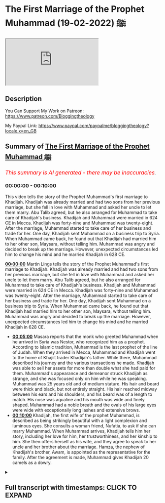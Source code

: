 # The First Marriage of the Prophet Muhammad ﷺ (2022-02-19)

<iframe loading='lazy' src='https://www.youtube.com/embed/CoCqGJZvglQ'></iframe>

## Description

You Can Support My Work on Patreon:
https://www.patreon.com/Bloggingtheology

My Paypal Link: 
https://www.paypal.com/paypalme/bloggingtheology?locale.x=en_GB

## Summary of [The First Marriage of the Prophet Muhammad ﷺ](https://www.youtube.com/watch?v=CoCqGJZvglQ)


*<span style="color:red; font-size:125%">This summary is AI generated - there may be inaccuracies</span>. [](/)*

### [00:00:00](https://www.youtube.com/watch?v=CoCqGJZvglQ&t=0) - [00:10:00](https://www.youtube.com/watch?v=CoCqGJZvglQ&t=600)

This video tells the story of the Prophet Muhammad's first marriage to Khadijah. Khadijah was already married and had two sons from her previous marriage, but she fell in love with Muhammad and asked her uncle to let them marry. Abu Talib agreed, but he also arranged for Muhammad to take care of Khadijah's business. Khadijah and Muhammad were married in 624 CE in Mecca. Khadijah was forty-nine and Muhammad was twenty-eight. After the marriage, Muhammad started to take care of her business and trade for her. One day, Khadijah sent Muhammad on a business trip to Syria. When Muhammad came back, he found out that Khadijah had married him to her other son, Maysara, without telling him. Muhammad was angry and decided to break up the marriage. However, unexpected circumstances led him to change his mind and he married Khadijah in 628 CE.

**[00:00:00](https://www.youtube.com/watch?v=CoCqGJZvglQ&t=0)**  Martin Lings tells the story of the Prophet Muhammad's first marriage to Khadijah. Khadijah was already married and had two sons from her previous marriage, but she fell in love with Muhammad and asked her uncle to let them marry. Abu Talib agreed, but he also arranged for Muhammad to take care of Khadijah's business. Khadijah and Muhammad were married in 624 CE in Mecca. Khadijah was forty-nine and Muhammad was twenty-eight. After the marriage, Muhammad started to take care of her business and trade for her. One day, Khadijah sent Muhammad on a business trip to Syria. When Muhammad came back, he found out that Khadijah had married him to her other son, Maysara, without telling him. Muhammad was angry and decided to break up the marriage. However, unexpected circumstances led him to change his mind and he married Khadijah in 628 CE.
* **[00:05:00](https://www.youtube.com/watch?v=CoCqGJZvglQ&t=300)** Masara reports that the monk who greeted Muhammad when he arrived in Syria was Nestor, who recognized him as a prophet. According to Islamic tradition, Muhammad is the last prophet of the line of Judah. When they arrived in Mecca, Muhammad and Khadijah went to the home of Khajiit trader Khadijah's father. While there, Muhammad described his journey and the various transactions he made. Khadijah was able to sell her assets for more than double what she had paid for them. Muhammad's appearance and demeanor struck Khadijah as strange, and she was focused only on him while he was speaking. Muhammad was 25 years old and of medium stature. His hair and beard were thick and black, but not entirely straight. His hair reached midway between his ears and his shoulders, and his beard was of a length to match. His nose was aqualine and his mouth was wide and finely shaped. Muhammad had a noble breath and the ovals of his large eyes were wide with exceptionally long lashes and extensive brows.
* **[00:10:00](https://www.youtube.com/watch?v=CoCqGJZvglQ&t=600)**  Khadijah, the first wife of the prophet Muhammad, is described as being strikingly beautiful with a light complexion and luminous eyes. She consults a woman friend, Nufatia, to ask if she can marry Muhammad. When Muhammad arrives, Khadijah tells him her story, including her love for him, her trustworthiness, and her kinship to him. She then offers herself as his wife, and they agree to speak to her uncle and her brother about the marriage. Hamza, the nephew of Khadijah's brother, Awam, is appointed as the representative for the family. After the agreement is made, Muhammad gives Khadijah 20 camels as a dowry.

<details><summary><h2>Full transcript with timestamps: CLICK TO EXPAND</h2></summary>

[0:00:03](https://youtu.be/CoCqGJZvglQ?t=3) in this video i'm going to tell the  
[0:00:06](https://youtu.be/CoCqGJZvglQ?t=6) story of the prophet muhammad upon whom  
[0:00:08](https://youtu.be/CoCqGJZvglQ?t=8) the peace's first marriage and it's a  
[0:00:10](https://youtu.be/CoCqGJZvglQ?t=10) lovely story and i'm going to be reading  
[0:00:13](https://youtu.be/CoCqGJZvglQ?t=13) from muhammad his life based on the  
[0:00:15](https://youtu.be/CoCqGJZvglQ?t=15) earliest sources by martin lings chapter  
[0:00:19](https://youtu.be/CoCqGJZvglQ?t=19) 12 questions of marriage  
[0:00:23](https://youtu.be/CoCqGJZvglQ?t=23) muhammad had now passed his 20th year  
[0:00:26](https://youtu.be/CoCqGJZvglQ?t=26) and as time went on he received more and  
[0:00:29](https://youtu.be/CoCqGJZvglQ?t=29) more invitations to join one or another  
[0:00:33](https://youtu.be/CoCqGJZvglQ?t=33) of his kinsmen on their travels abroad  
[0:00:37](https://youtu.be/CoCqGJZvglQ?t=37) finally the day came when he was asked  
[0:00:39](https://youtu.be/CoCqGJZvglQ?t=39) to take charge of the goods of a  
[0:00:42](https://youtu.be/CoCqGJZvglQ?t=42) merchant who was unable to travel  
[0:00:44](https://youtu.be/CoCqGJZvglQ?t=44) himself  
[0:00:45](https://youtu.be/CoCqGJZvglQ?t=45) and his success in this capacity led to  
[0:00:49](https://youtu.be/CoCqGJZvglQ?t=49) other similar engagements  
[0:00:51](https://youtu.be/CoCqGJZvglQ?t=51) he was thus able to earn a better  
[0:00:54](https://youtu.be/CoCqGJZvglQ?t=54) livelihood and marriage became a  
[0:00:56](https://youtu.be/CoCqGJZvglQ?t=56) possibility  
[0:00:59](https://youtu.be/CoCqGJZvglQ?t=59) his uncle and guardian abu talib had at  
[0:01:02](https://youtu.be/CoCqGJZvglQ?t=62) that time three sons the eldest talib  
[0:01:06](https://youtu.be/CoCqGJZvglQ?t=66) was about the same age as muhammad  
[0:01:09](https://youtu.be/CoCqGJZvglQ?t=69) himself  
[0:01:10](https://youtu.be/CoCqGJZvglQ?t=70) akhil was 13 or 14 and jafar was a boy  
[0:01:14](https://youtu.be/CoCqGJZvglQ?t=74) of four  
[0:01:16](https://youtu.be/CoCqGJZvglQ?t=76) muhammad was fond of children and liked  
[0:01:19](https://youtu.be/CoCqGJZvglQ?t=79) to play with them  
[0:01:20](https://youtu.be/CoCqGJZvglQ?t=80) and he grew especially attached to jafar  
[0:01:23](https://youtu.be/CoCqGJZvglQ?t=83) who was a beautiful and intelligent  
[0:01:26](https://youtu.be/CoCqGJZvglQ?t=86) child  
[0:01:27](https://youtu.be/CoCqGJZvglQ?t=87) and who responded to his cousin's love  
[0:01:30](https://youtu.be/CoCqGJZvglQ?t=90) with a devotion that proved to be  
[0:01:32](https://youtu.be/CoCqGJZvglQ?t=92) lasting  
[0:01:34](https://youtu.be/CoCqGJZvglQ?t=94) abu talib also had daughters and one of  
[0:01:37](https://youtu.be/CoCqGJZvglQ?t=97) these was already of marriageable age  
[0:01:41](https://youtu.be/CoCqGJZvglQ?t=101) her name was fakita but later she was  
[0:01:45](https://youtu.be/CoCqGJZvglQ?t=105) called um hani  
[0:01:47](https://youtu.be/CoCqGJZvglQ?t=107) and it is by that name that she is  
[0:01:50](https://youtu.be/CoCqGJZvglQ?t=110) always known  
[0:01:52](https://youtu.be/CoCqGJZvglQ?t=112) a great affection had grown up between  
[0:01:54](https://youtu.be/CoCqGJZvglQ?t=114) her and muhammad who now asked his uncle  
[0:01:58](https://youtu.be/CoCqGJZvglQ?t=118) to let him marry her  
[0:02:01](https://youtu.be/CoCqGJZvglQ?t=121) but abu talib had other plans for his  
[0:02:04](https://youtu.be/CoCqGJZvglQ?t=124) daughter  
[0:02:06](https://youtu.be/CoCqGJZvglQ?t=126) his cousin who bera the son of his  
[0:02:09](https://youtu.be/CoCqGJZvglQ?t=129) mother's brother of the clan of maxim  
[0:02:12](https://youtu.be/CoCqGJZvglQ?t=132) had likewise asked for the hand of um  
[0:02:16](https://youtu.be/CoCqGJZvglQ?t=136) hani  
[0:02:17](https://youtu.be/CoCqGJZvglQ?t=137) and hubera was not only a man of some  
[0:02:20](https://youtu.be/CoCqGJZvglQ?t=140) substance but he was also like abu talib  
[0:02:24](https://youtu.be/CoCqGJZvglQ?t=144) himself a gifted poet  
[0:02:28](https://youtu.be/CoCqGJZvglQ?t=148) moreover the power of maxim in mecca was  
[0:02:32](https://youtu.be/CoCqGJZvglQ?t=152) as much on the increase as that of  
[0:02:34](https://youtu.be/CoCqGJZvglQ?t=154) hashim was on the wane  
[0:02:38](https://youtu.be/CoCqGJZvglQ?t=158) and it was to hubera that abu talev  
[0:02:41](https://youtu.be/CoCqGJZvglQ?t=161) married um hani  
[0:02:44](https://youtu.be/CoCqGJZvglQ?t=164) while his nephew mahdi reproached him he  
[0:02:47](https://youtu.be/CoCqGJZvglQ?t=167) simply replied they have given us their  
[0:02:50](https://youtu.be/CoCqGJZvglQ?t=170) daughters in marriage no doubt referring  
[0:02:53](https://youtu.be/CoCqGJZvglQ?t=173) to his own mother  
[0:02:55](https://youtu.be/CoCqGJZvglQ?t=175) and a generous man must requite  
[0:02:58](https://youtu.be/CoCqGJZvglQ?t=178) generosity  
[0:03:00](https://youtu.be/CoCqGJZvglQ?t=180) the answer was unconvincing in as much  
[0:03:03](https://youtu.be/CoCqGJZvglQ?t=183) as abd al-muttalib had already more than  
[0:03:06](https://youtu.be/CoCqGJZvglQ?t=186) repaid the debt in question by marrying  
[0:03:08](https://youtu.be/CoCqGJZvglQ?t=188) two of his daughters  
[0:03:10](https://youtu.be/CoCqGJZvglQ?t=190) atika and bara to men of maxim  
[0:03:15](https://youtu.be/CoCqGJZvglQ?t=195) muhammad no doubt took his uncle's words  
[0:03:18](https://youtu.be/CoCqGJZvglQ?t=198) as a courteous and kindly substitute for  
[0:03:21](https://youtu.be/CoCqGJZvglQ?t=201) telling him plainly that he was not yet  
[0:03:24](https://youtu.be/CoCqGJZvglQ?t=204) in a position to marry  
[0:03:27](https://youtu.be/CoCqGJZvglQ?t=207) that at any rate is what he now decided  
[0:03:30](https://youtu.be/CoCqGJZvglQ?t=210) for himself  
[0:03:32](https://youtu.be/CoCqGJZvglQ?t=212) but unexpected circumstances were soon  
[0:03:35](https://youtu.be/CoCqGJZvglQ?t=215) to induce him to change his mind  
[0:03:40](https://youtu.be/CoCqGJZvglQ?t=220) one of the richer merchants of mecca was  
[0:03:42](https://youtu.be/CoCqGJZvglQ?t=222) a woman khadijah  
[0:03:44](https://youtu.be/CoCqGJZvglQ?t=224) daughter of kuwalid of the clan of assad  
[0:03:49](https://youtu.be/CoCqGJZvglQ?t=229) she was first cousin to warricka the  
[0:03:52](https://youtu.be/CoCqGJZvglQ?t=232) christian  
[0:03:54](https://youtu.be/CoCqGJZvglQ?t=234) and his sister kutayla and like them she  
[0:03:57](https://youtu.be/CoCqGJZvglQ?t=237) was a distant cousin to the sons of  
[0:04:00](https://youtu.be/CoCqGJZvglQ?t=240) hashem  
[0:04:01](https://youtu.be/CoCqGJZvglQ?t=241) she had already been married twice  
[0:04:04](https://youtu.be/CoCqGJZvglQ?t=244) and since the death of her second  
[0:04:06](https://youtu.be/CoCqGJZvglQ?t=246) husband it had been her custom to hire  
[0:04:09](https://youtu.be/CoCqGJZvglQ?t=249) men to trade on her  
[0:04:12](https://youtu.be/CoCqGJZvglQ?t=252) behalf now muhammad had come to be known  
[0:04:16](https://youtu.be/CoCqGJZvglQ?t=256) throughout mecca as al-amin  
[0:04:19](https://youtu.be/CoCqGJZvglQ?t=259) the reliable the trustworthy the honest  
[0:04:23](https://youtu.be/CoCqGJZvglQ?t=263) and this was initially owing to the  
[0:04:25](https://youtu.be/CoCqGJZvglQ?t=265) reports of those who had entrusted their  
[0:04:28](https://youtu.be/CoCqGJZvglQ?t=268) merchandise to him on various occasions  
[0:04:32](https://youtu.be/CoCqGJZvglQ?t=272) khadijah had also heard much good of him  
[0:04:35](https://youtu.be/CoCqGJZvglQ?t=275) from family sources and one day she sent  
[0:04:38](https://youtu.be/CoCqGJZvglQ?t=278) word to him asking him to take some of  
[0:04:41](https://youtu.be/CoCqGJZvglQ?t=281) her merchandise  
[0:04:42](https://youtu.be/CoCqGJZvglQ?t=282) to syria  
[0:04:44](https://youtu.be/CoCqGJZvglQ?t=284) his fee would be the double of the  
[0:04:46](https://youtu.be/CoCqGJZvglQ?t=286) highest she had ever paid to a man of  
[0:04:49](https://youtu.be/CoCqGJZvglQ?t=289) croatia  
[0:04:50](https://youtu.be/CoCqGJZvglQ?t=290) and she offered him for the journey the  
[0:04:52](https://youtu.be/CoCqGJZvglQ?t=292) services of a lad of hers named maysara  
[0:04:57](https://youtu.be/CoCqGJZvglQ?t=297) he accepted what she proposed and  
[0:04:59](https://youtu.be/CoCqGJZvglQ?t=299) accompanied by the lad  
[0:05:02](https://youtu.be/CoCqGJZvglQ?t=302) he set off with her goods for the north  
[0:05:06](https://youtu.be/CoCqGJZvglQ?t=306) when they reached bostra in the south of  
[0:05:09](https://youtu.be/CoCqGJZvglQ?t=309) syria muhammad took shelter beneath the  
[0:05:12](https://youtu.be/CoCqGJZvglQ?t=312) shadow of a tree not far from the cell  
[0:05:15](https://youtu.be/CoCqGJZvglQ?t=315) of a monk named nestor  
[0:05:19](https://youtu.be/CoCqGJZvglQ?t=319) since traveller's halts often remained  
[0:05:21](https://youtu.be/CoCqGJZvglQ?t=321) unchanged it could have been the  
[0:05:24](https://youtu.be/CoCqGJZvglQ?t=324) self-same tree under which he had  
[0:05:26](https://youtu.be/CoCqGJZvglQ?t=326) sheltered some 15 years previously on  
[0:05:30](https://youtu.be/CoCqGJZvglQ?t=330) his way through bostra with his uncle  
[0:05:33](https://youtu.be/CoCqGJZvglQ?t=333) perhaps bahira had died and been  
[0:05:36](https://youtu.be/CoCqGJZvglQ?t=336) replaced by nostra  
[0:05:38](https://youtu.be/CoCqGJZvglQ?t=338) however that may be for we only know  
[0:05:41](https://youtu.be/CoCqGJZvglQ?t=341) what masara reported  
[0:05:43](https://youtu.be/CoCqGJZvglQ?t=343) the monk came out of his cell and asked  
[0:05:46](https://youtu.be/CoCqGJZvglQ?t=346) the lad  
[0:05:47](https://youtu.be/CoCqGJZvglQ?t=347) who is the man beneath that tree  
[0:05:51](https://youtu.be/CoCqGJZvglQ?t=351) he is a man of quraish said masara  
[0:05:54](https://youtu.be/CoCqGJZvglQ?t=354) adding by way of explanation  
[0:05:57](https://youtu.be/CoCqGJZvglQ?t=357) of the people who have guardianship of  
[0:06:00](https://youtu.be/CoCqGJZvglQ?t=360) the sanctuary  
[0:06:03](https://youtu.be/CoCqGJZvglQ?t=363) none other than a prophet is sitting  
[0:06:05](https://youtu.be/CoCqGJZvglQ?t=365) beneath that tree said nestor  
[0:06:09](https://youtu.be/CoCqGJZvglQ?t=369) and martin lings in his biography here  
[0:06:11](https://youtu.be/CoCqGJZvglQ?t=371) as little footnote at the bottom which  
[0:06:13](https://youtu.be/CoCqGJZvglQ?t=373) is worth really worth reading out he  
[0:06:16](https://youtu.be/CoCqGJZvglQ?t=376) says  
[0:06:17](https://youtu.be/CoCqGJZvglQ?t=377) according to islamic tradition muhammad  
[0:06:20](https://youtu.be/CoCqGJZvglQ?t=380) is none other than the mysterious  
[0:06:22](https://youtu.be/CoCqGJZvglQ?t=382) shirloth  
[0:06:24](https://youtu.be/CoCqGJZvglQ?t=384) to whom could would be transferred  
[0:06:27](https://youtu.be/CoCqGJZvglQ?t=387) in the latter days the spiritual  
[0:06:29](https://youtu.be/CoCqGJZvglQ?t=389) authority which until then had remained  
[0:06:33](https://youtu.be/CoCqGJZvglQ?t=393) the prerogative of the jews  
[0:06:35](https://youtu.be/CoCqGJZvglQ?t=395) jesus himself having been the last  
[0:06:37](https://youtu.be/CoCqGJZvglQ?t=397) prophet of the line of judah  
[0:06:41](https://youtu.be/CoCqGJZvglQ?t=401) the prophecy in question was made by  
[0:06:44](https://youtu.be/CoCqGJZvglQ?t=404) jacob immediately before his death and  
[0:06:47](https://youtu.be/CoCqGJZvglQ?t=407) martin lingzen quotes in genesis chapter  
[0:06:50](https://youtu.be/CoCqGJZvglQ?t=410) 49 and i quote  
[0:06:52](https://youtu.be/CoCqGJZvglQ?t=412) and jacob called unto his sons and said  
[0:06:57](https://youtu.be/CoCqGJZvglQ?t=417) gather yourselves together that i may  
[0:06:59](https://youtu.be/CoCqGJZvglQ?t=419) tell you that which shall be for you in  
[0:07:02](https://youtu.be/CoCqGJZvglQ?t=422) the last days  
[0:07:04](https://youtu.be/CoCqGJZvglQ?t=424) the scepter shall not depart from judah  
[0:07:08](https://youtu.be/CoCqGJZvglQ?t=428) nor a law giver from beneath his feet  
[0:07:11](https://youtu.be/CoCqGJZvglQ?t=431) until  
[0:07:12](https://youtu.be/CoCqGJZvglQ?t=432) shiloh come  
[0:07:14](https://youtu.be/CoCqGJZvglQ?t=434) and unto him shall the gathering of the  
[0:07:17](https://youtu.be/CoCqGJZvglQ?t=437) people be  
[0:07:19](https://youtu.be/CoCqGJZvglQ?t=439) genesis chapter 49 fascinating prophecy  
[0:07:24](https://youtu.be/CoCqGJZvglQ?t=444) and then martin ling's continues  
[0:07:26](https://youtu.be/CoCqGJZvglQ?t=446) as they went on further into syria the  
[0:07:29](https://youtu.be/CoCqGJZvglQ?t=449) words of nestor sank deep into the soul  
[0:07:33](https://youtu.be/CoCqGJZvglQ?t=453) of masara but they did not greatly  
[0:07:36](https://youtu.be/CoCqGJZvglQ?t=456) surprise him for he had become aware  
[0:07:38](https://youtu.be/CoCqGJZvglQ?t=458) throughout the journey that he was in  
[0:07:40](https://youtu.be/CoCqGJZvglQ?t=460) the company of a man unlike any other he  
[0:07:44](https://youtu.be/CoCqGJZvglQ?t=464) had ever met  
[0:07:46](https://youtu.be/CoCqGJZvglQ?t=466) this was still further confirmed by  
[0:07:48](https://youtu.be/CoCqGJZvglQ?t=468) something he saw on his way home  
[0:07:52](https://youtu.be/CoCqGJZvglQ?t=472) he had often noticed that the heat was  
[0:07:54](https://youtu.be/CoCqGJZvglQ?t=474) strangely unoppressive  
[0:07:57](https://youtu.be/CoCqGJZvglQ?t=477) and one day towards noon in other words  
[0:08:00](https://youtu.be/CoCqGJZvglQ?t=480) the hottest part of the day  
[0:08:02](https://youtu.be/CoCqGJZvglQ?t=482) it was given to him to have a brief but  
[0:08:04](https://youtu.be/CoCqGJZvglQ?t=484) clear vision of two angels  
[0:08:07](https://youtu.be/CoCqGJZvglQ?t=487) shading muhammad from the sun's rays  
[0:08:11](https://youtu.be/CoCqGJZvglQ?t=491) wow  
[0:08:12](https://youtu.be/CoCqGJZvglQ?t=492) on reaching mecca they went to khajiit's  
[0:08:15](https://youtu.be/CoCqGJZvglQ?t=495) house with the goods they had bought in  
[0:08:17](https://youtu.be/CoCqGJZvglQ?t=497) the markets of syria for the price of  
[0:08:19](https://youtu.be/CoCqGJZvglQ?t=499) what they had sold  
[0:08:21](https://youtu.be/CoCqGJZvglQ?t=501) khadijah sat listening to muhammad as he  
[0:08:24](https://youtu.be/CoCqGJZvglQ?t=504) described the journey and told her of  
[0:08:27](https://youtu.be/CoCqGJZvglQ?t=507) the transactions he had made  
[0:08:30](https://youtu.be/CoCqGJZvglQ?t=510) these proved to be very profitable for  
[0:08:33](https://youtu.be/CoCqGJZvglQ?t=513) she was able to sell her newly acquired  
[0:08:35](https://youtu.be/CoCqGJZvglQ?t=515) assets for almost the double of what had  
[0:08:38](https://youtu.be/CoCqGJZvglQ?t=518) been paid for them  
[0:08:40](https://youtu.be/CoCqGJZvglQ?t=520) such but such considerations were far  
[0:08:44](https://youtu.be/CoCqGJZvglQ?t=524) from her thoughts for all her attention  
[0:08:47](https://youtu.be/CoCqGJZvglQ?t=527) was concentrated on the speaker himself  
[0:08:52](https://youtu.be/CoCqGJZvglQ?t=532) muhammad was 25 years old  
[0:08:55](https://youtu.be/CoCqGJZvglQ?t=535) he was of medium stature inclined to  
[0:08:59](https://youtu.be/CoCqGJZvglQ?t=539) slimness with a large head broad  
[0:09:01](https://youtu.be/CoCqGJZvglQ?t=541) shoulders and the rest of his body  
[0:09:04](https://youtu.be/CoCqGJZvglQ?t=544) perfectly proportioned  
[0:09:06](https://youtu.be/CoCqGJZvglQ?t=546) his hair and beard were thick and black  
[0:09:09](https://youtu.be/CoCqGJZvglQ?t=549) not altogether straight but slightly  
[0:09:12](https://youtu.be/CoCqGJZvglQ?t=552) curled  
[0:09:13](https://youtu.be/CoCqGJZvglQ?t=553) his hair  
[0:09:15](https://youtu.be/CoCqGJZvglQ?t=555) reached midway between the lobes of his  
[0:09:17](https://youtu.be/CoCqGJZvglQ?t=557) ears and his shoulders and his beard was  
[0:09:20](https://youtu.be/CoCqGJZvglQ?t=560) of a length to match  
[0:09:22](https://youtu.be/CoCqGJZvglQ?t=562) he had a noble breath of forehead and  
[0:09:25](https://youtu.be/CoCqGJZvglQ?t=565) the ovals of his large eyes were wide  
[0:09:29](https://youtu.be/CoCqGJZvglQ?t=569) with exceptionally long lashes and  
[0:09:31](https://youtu.be/CoCqGJZvglQ?t=571) extensive brows  
[0:09:33](https://youtu.be/CoCqGJZvglQ?t=573) slightly arched but not joined  
[0:09:37](https://youtu.be/CoCqGJZvglQ?t=577) in most of the earliest descriptions his  
[0:09:40](https://youtu.be/CoCqGJZvglQ?t=580) eyes are said to have been black but  
[0:09:43](https://youtu.be/CoCqGJZvglQ?t=583) according to one or two of these they  
[0:09:45](https://youtu.be/CoCqGJZvglQ?t=585) were brown even light brown  
[0:09:48](https://youtu.be/CoCqGJZvglQ?t=588) his nose was aqualine and his mouth was  
[0:09:51](https://youtu.be/CoCqGJZvglQ?t=591) wide and finely shaped a comeless always  
[0:09:55](https://youtu.be/CoCqGJZvglQ?t=595) visible for although he let his beard  
[0:09:58](https://youtu.be/CoCqGJZvglQ?t=598) grow  
[0:09:58](https://youtu.be/CoCqGJZvglQ?t=598) he never allowed the hair of his  
[0:10:00](https://youtu.be/CoCqGJZvglQ?t=600) moustache  
[0:10:02](https://youtu.be/CoCqGJZvglQ?t=602) to protrude over his upper lip  
[0:10:06](https://youtu.be/CoCqGJZvglQ?t=606) his skin was white but tanned by the sun  
[0:10:10](https://youtu.be/CoCqGJZvglQ?t=610) in addition to his natural beauty there  
[0:10:13](https://youtu.be/CoCqGJZvglQ?t=613) was a light on his face the same which  
[0:10:16](https://youtu.be/CoCqGJZvglQ?t=616) had shone from his father but in the sun  
[0:10:20](https://youtu.be/CoCqGJZvglQ?t=620) it was more powerful  
[0:10:22](https://youtu.be/CoCqGJZvglQ?t=622) and this light was especially apparent  
[0:10:25](https://youtu.be/CoCqGJZvglQ?t=625) on his broad forehead and in his eyes  
[0:10:28](https://youtu.be/CoCqGJZvglQ?t=628) which were remarkably luminous  
[0:10:32](https://youtu.be/CoCqGJZvglQ?t=632) khadijah knew that she herself was still  
[0:10:36](https://youtu.be/CoCqGJZvglQ?t=636) beautiful but she was 15 years his elder  
[0:10:40](https://youtu.be/CoCqGJZvglQ?t=640) would he nonetheless be prepared to  
[0:10:42](https://youtu.be/CoCqGJZvglQ?t=642) marry her  
[0:10:45](https://youtu.be/CoCqGJZvglQ?t=645) as soon as he was gone she consulted a  
[0:10:47](https://youtu.be/CoCqGJZvglQ?t=647) woman friend of hers named nuffelsha who  
[0:10:51](https://youtu.be/CoCqGJZvglQ?t=651) offered to approach him on her behalf  
[0:10:54](https://youtu.be/CoCqGJZvglQ?t=654) and if possible to arrange a marriage  
[0:10:57](https://youtu.be/CoCqGJZvglQ?t=657) between them  
[0:10:59](https://youtu.be/CoCqGJZvglQ?t=659) may sarah now came to his mistress and  
[0:11:02](https://youtu.be/CoCqGJZvglQ?t=662) told her about the two angels and what  
[0:11:05](https://youtu.be/CoCqGJZvglQ?t=665) the monk had said whereupon she went to  
[0:11:08](https://youtu.be/CoCqGJZvglQ?t=668) her cousin waraka  
[0:11:10](https://youtu.be/CoCqGJZvglQ?t=670) see he's a christian and repeated these  
[0:11:13](https://youtu.be/CoCqGJZvglQ?t=673) things to him  
[0:11:15](https://youtu.be/CoCqGJZvglQ?t=675) if this be true khadijah he said  
[0:11:18](https://youtu.be/CoCqGJZvglQ?t=678) then is muhammad the prophet of our  
[0:11:22](https://youtu.be/CoCqGJZvglQ?t=682) people  
[0:11:23](https://youtu.be/CoCqGJZvglQ?t=683) long have i known that a prophet is to  
[0:11:25](https://youtu.be/CoCqGJZvglQ?t=685) be expected and his time had now come  
[0:11:32](https://youtu.be/CoCqGJZvglQ?t=692) meanwhile nufisha came to muhammad and  
[0:11:35](https://youtu.be/CoCqGJZvglQ?t=695) asked him why he did not marry  
[0:11:38](https://youtu.be/CoCqGJZvglQ?t=698) i have not the means to marry he  
[0:11:41](https://youtu.be/CoCqGJZvglQ?t=701) answered  
[0:11:43](https://youtu.be/CoCqGJZvglQ?t=703) but if thou wert given the means she  
[0:11:45](https://youtu.be/CoCqGJZvglQ?t=705) said and if thou were bidden to an  
[0:11:48](https://youtu.be/CoCqGJZvglQ?t=708) alliance where there is beauty and  
[0:11:50](https://youtu.be/CoCqGJZvglQ?t=710) property and nobility and abundance  
[0:11:53](https://youtu.be/CoCqGJZvglQ?t=713) would thou not consent  
[0:11:56](https://youtu.be/CoCqGJZvglQ?t=716) who is she he said  
[0:11:58](https://youtu.be/CoCqGJZvglQ?t=718) khadijah said nufatia  
[0:12:02](https://youtu.be/CoCqGJZvglQ?t=722) and how could such a marriage be mine he  
[0:12:04](https://youtu.be/CoCqGJZvglQ?t=724) said  
[0:12:05](https://youtu.be/CoCqGJZvglQ?t=725) leave that to me was her answer  
[0:12:09](https://youtu.be/CoCqGJZvglQ?t=729) for my part he said i am willing  
[0:12:13](https://youtu.be/CoCqGJZvglQ?t=733) nafasia returned with these tidings to  
[0:12:16](https://youtu.be/CoCqGJZvglQ?t=736) khadijah who then sent word to muhammad  
[0:12:19](https://youtu.be/CoCqGJZvglQ?t=739) asking him to come to her  
[0:12:22](https://youtu.be/CoCqGJZvglQ?t=742) and when he came she said to him  
[0:12:25](https://youtu.be/CoCqGJZvglQ?t=745) son of mine uncle  
[0:12:28](https://youtu.be/CoCqGJZvglQ?t=748) i love thee for thy kinship with me and  
[0:12:31](https://youtu.be/CoCqGJZvglQ?t=751) for that thou art ever in the center not  
[0:12:35](https://youtu.be/CoCqGJZvglQ?t=755) being partisan among the people for this  
[0:12:38](https://youtu.be/CoCqGJZvglQ?t=758) or for that  
[0:12:40](https://youtu.be/CoCqGJZvglQ?t=760) and i love thee for thy trustworthiness  
[0:12:43](https://youtu.be/CoCqGJZvglQ?t=763) and for the beauty of thy character and  
[0:12:46](https://youtu.be/CoCqGJZvglQ?t=766) for the truth of thy speech  
[0:12:50](https://youtu.be/CoCqGJZvglQ?t=770) then she offered herself a marriage to  
[0:12:54](https://youtu.be/CoCqGJZvglQ?t=774) him and they agreed that he should speak  
[0:12:56](https://youtu.be/CoCqGJZvglQ?t=776) to his uncles and she would speak to her  
[0:13:00](https://youtu.be/CoCqGJZvglQ?t=780) uncle amma the son of assad  
[0:13:04](https://youtu.be/CoCqGJZvglQ?t=784) for kuwait hid her  
[0:13:06](https://youtu.be/CoCqGJZvglQ?t=786) for kuala her father had died  
[0:13:10](https://youtu.be/CoCqGJZvglQ?t=790) it was hamza despite his relative youth  
[0:13:13](https://youtu.be/CoCqGJZvglQ?t=793) whom the hashemites delegated to  
[0:13:15](https://youtu.be/CoCqGJZvglQ?t=795) represent them on this occasion no doubt  
[0:13:19](https://youtu.be/CoCqGJZvglQ?t=799) because he was the most closely  
[0:13:20](https://youtu.be/CoCqGJZvglQ?t=800) connected of them with the tribe of  
[0:13:23](https://youtu.be/CoCqGJZvglQ?t=803) assad  
[0:13:24](https://youtu.be/CoCqGJZvglQ?t=804) for his four sister safiya had recently  
[0:13:27](https://youtu.be/CoCqGJZvglQ?t=807) married khadija's brother awam  
[0:13:30](https://youtu.be/CoCqGJZvglQ?t=810) so hamza went with his nephew to amma  
[0:13:34](https://youtu.be/CoCqGJZvglQ?t=814) and asked for the hand of khadijah  
[0:13:38](https://youtu.be/CoCqGJZvglQ?t=818) and it was agreed between them that  
[0:13:41](https://youtu.be/CoCqGJZvglQ?t=821) muhammad should give her 20 she camels  
[0:13:44](https://youtu.be/CoCqGJZvglQ?t=824) as  
[0:13:45](https://youtu.be/CoCqGJZvglQ?t=825) dowry  
[0:13:47](https://youtu.be/CoCqGJZvglQ?t=827) and there ends that chapter a beautiful  
[0:13:49](https://youtu.be/CoCqGJZvglQ?t=829) story in the life of the prophet  
[0:13:51](https://youtu.be/CoCqGJZvglQ?t=831) muhammad upon whom be peace till next  
[0:13:54](https://youtu.be/CoCqGJZvglQ?t=834) time  

</details>
